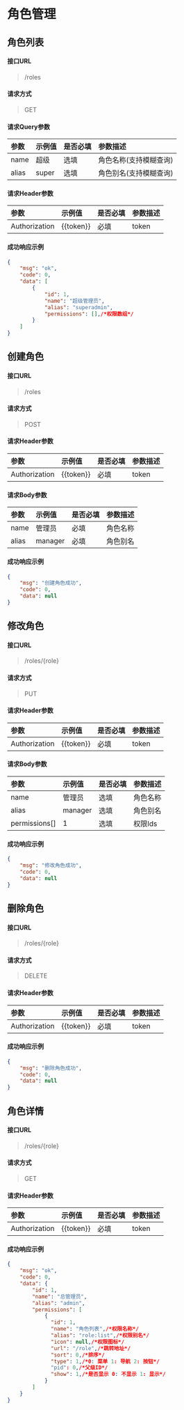 # 角色管理

## 角色列表

#### 接口URL
> /roles

#### 请求方式
> GET

#### 请求Query参数

| 参数        | 示例值   | 是否必填   |  参数描述  |
| :--------   | :-----  | :-----  | :----  |
| name     | 超级 | 选填 | 角色名称(支持模糊查询) |
| alias     | super | 选填 | 角色别名(支持模糊查询) |


#### 请求Header参数

| 参数        | 示例值   | 是否必填   |  参数描述  |
| :--------   | :-----  | :-----  | :----  |
| Authorization     | {{token}} |  必填 | token |


#### 成功响应示例
```json
{
	"msg": "ok",
	"code": 0,
	"data": [
		{
			"id": 1,
			"name": "超级管理员",
			"alias": "superadmin",
			"permissions": [],/*权限数组*/
		}
	]
}
```



## 创建角色

#### 接口URL
> /roles

#### 请求方式
> POST


#### 请求Header参数

| 参数        | 示例值   | 是否必填   |  参数描述  |
| :--------   | :-----  | :-----  | :----  |
| Authorization     | {{token}} |  必填 | token |

#### 请求Body参数

| 参数        | 示例值   | 是否必填   |  参数描述  |
| :--------   | :-----  | :-----  | :----  |
| name     | 管理员 |  必填 | 角色名称 |
| alias     | manager |  必填 | 角色别名 |

#### 成功响应示例
```json
{
	"msg": "创建角色成功",
	"code": 0,
	"data": null
}
```



## 修改角色

#### 接口URL
> /roles/{role}

#### 请求方式
> PUT

#### 请求Header参数

| 参数        | 示例值   | 是否必填   |  参数描述  |
| :--------   | :-----  | :-----  | :----  |
| Authorization     | {{token}} |  必填 | token |

#### 请求Body参数

| 参数        | 示例值   | 是否必填   |  参数描述  |
| :--------   | :-----  | :-----  | :----  |
| name     | 管理员 |  选填 | 角色名称 |
| alias     | manager |  选填 | 角色别名 |
| permissions[]     | 1 |  选填 | 权限Ids |

#### 成功响应示例
```json
{
	"msg": "修改角色成功",
	"code": 0,
	"data": null
}
```



## 删除角色

#### 接口URL
> /roles/{role}

#### 请求方式
> DELETE


#### 请求Header参数

| 参数        | 示例值   | 是否必填   |  参数描述  |
| :--------   | :-----  | :-----  | :----  |
| Authorization     | {{token}} |  必填 | token |


#### 成功响应示例
```json
{
	"msg": "删除角色成功",
	"code": 0,
	"data": null
}
```



## 角色详情

#### 接口URL
> /roles/{role}

#### 请求方式
> GET

#### 请求Header参数

| 参数        | 示例值   | 是否必填   |  参数描述  |
| :--------   | :-----  | :-----  | :----  |
| Authorization     | {{token}} |  必填 | token |


#### 成功响应示例
```json
{
    "msg": "ok",
    "code": 0,
    "data": {
        "id": 1,
        "name": "总管理员",
        "alias": "admin",
        "permissions": [
            {
              "id": 1,
              "name": "角色列表",/*权限名称*/
              "alias": "role:list",/*权限别名*/
              "icon": null,/*权限图标*/
              "url": "/role",/*跳转地址*/
              "sort": 0,/*排序*/
              "type": 1,/*0: 菜单 1: 导航 2: 按钮*/
              "pid": 0,/*父级ID*/
              "show": 1,/*是否显示 0: 不显示 1: 显示*/
            }
        ]
    }
}
```